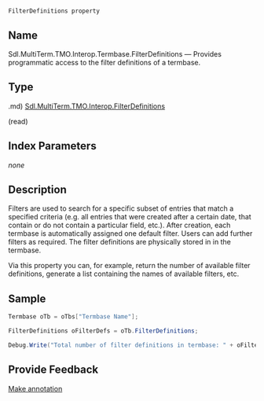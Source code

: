 

# 
    FilterDefinitions property




## Name

Sdl.MultiTerm.TMO.Interop.Termbase.FilterDefinitions —          Provides programmatic access to the filter definitions of a termbase.



## Type
.md)
[Sdl.MultiTerm.TMO.Interop.FilterDefinitions](Sdl.MultiTerm.TMO.Interop.FilterDefinitions.md)

(read)



## Index Parameters
*none*


## Description



Filters are used to search for a specific subset of entries that match a specified criteria (e.g. all entries that were created after a certain date, that contain or do not contain a particular field, etc.). After creation, each termbase is automatically assigned one default filter. Users can add further filters as required. The filter definitions are physically stored in in the termbase.

Via this property you can, for example, return the number of available filter definitions, generate a list containing the names of available filters, etc.



## Sample


```cs
Termbase oTb = oTbs["Termbase Name"];

FilterDefinitions oFilterDefs = oTb.FilterDefinitions;

Debug.Write("Total number of filter definitions in termbase: " + oFilterDefs.Count.ToString());
```



## Provide Feedback

[Make annotation](mailto:sdk-feedback@sdl.com&amp;subject=Reference%20for%20Sdl.MultiTerm.TMO.Interop.Termbase.FilterDefinitions)

